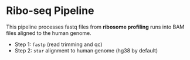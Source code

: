 # Ribo-seq Pipeline

This pipeline processes fastq files from **ribosome profiling** runs into BAM files aligned to the human genome. 
- Step 1: `fastp` (read trimming and qc)
- Step 2: `star` alignment to human genome (hg38 by default)
